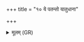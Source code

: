 +++
title = "१० ये पतन्तो यातुधाना"

+++
<details><summary>मूलम् (GR)</summary>

ये पतन्तो यातुधाना  
दिवानक्तम् उपाचरान् ।  
रात्री मा तेभ्यो रक्षत्व्  
अह्न आत्मानं परि ददे ॥
</details>